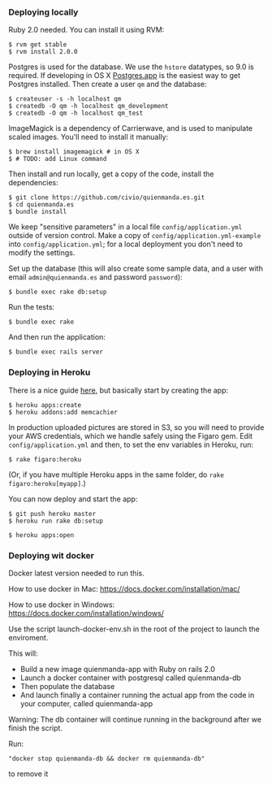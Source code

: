 ### Deploying locally

Ruby 2.0 needed. You can install it using RVM:
 
    $ rvm get stable
    $ rvm install 2.0.0
    
Postgres is used for the database. We use the `hstore` datatypes, so 9.0 is required. If developing in OS X [Postgres.app](http://postgresapp.com) is the easiest way to get Postgres installed. Then create a user `qm` and the database:
 
    $ createuser -s -h localhost qm
    $ createdb -O qm -h localhost qm_development
    $ createdb -O qm -h localhost qm_test

ImageMagick is a dependency of Carrierwave, and is used to manipulate scaled images. You'll need to install it manually:

    $ brew install imagemagick # in OS X
    $ # TODO: add Linux command

Then install and run locally, get a copy of the code, install the dependencies:
 
    $ git clone https://github.com/civio/quienmanda.es.git
    $ cd quienmanda.es
    $ bundle install

We keep "sensitive parameters" in a local file `config/application.yml` outside of version control. Make a copy of `config/application.yml-example` into `config/application.yml`; for a local deployment you don't need to modify the settings.

Set up the database (this will also create some sample data, and a user with email `admin@quienmanda.es` and password `password`):

    $ bundle exec rake db:setup

Run the tests:

    $ bundle exec rake

And then run the application:

    $ bundle exec rails server

### Deploying in Heroku

There is a nice guide [here][1], but basically start by creating the app:
 
    $ heroku apps:create
    $ heroku addons:add memcachier

[1]: https://devcenter.heroku.com/articles/rails4-getting-started

In production uploaded pictures are stored in S3, so you will need to provide your AWS credentials, which we handle safely using the Figaro gem. Edit `config/application.yml` and then, to set the env variables in Heroku, run:

    $ rake figaro:heroku

(Or, if you have multiple Heroku apps in the same folder, do `rake figaro:heroku[myapp]`.)

You can now deploy and start the app:

    $ git push heroku master
    $ heroku run rake db:setup

    $ heroku apps:open

### Deploying wit docker

Docker latest version needed to run this.

How to use docker in Mac: https://docs.docker.com/installation/mac/

How to use docker in Windows: https://docs.docker.com/installation/windows/

Use the script launch-docker-env.sh in the root of the project to launch the enviroment.

This will:

* Build a new image quienmanda-app with Ruby on rails 2.0
* Launch a docker container with postgresql called quienmanda-db
* Then populate the database
* And launch finally a container running the actual app from the code in your computer, called quienmanda-app

Warning: The db container will continue running in the background after we finish the script.

Run:

    "docker stop quienmanda-db && docker rm quienmanda-db"

to remove it
